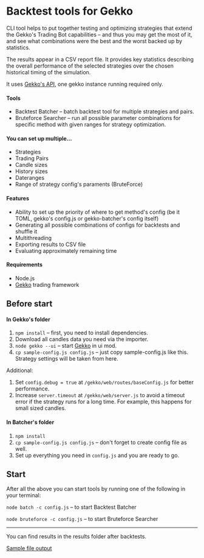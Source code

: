 # Backtest tools for Gekko

CLI tool helps to put together testing and optimizing strategies that extend the  Gekko's Trading Bot capabilities – and thus you may get the most of it, and see what combinations were the best and the worst backed up by statistics.

The results appear in a CSV report file. It provides key statistics describing the overall performance of the selected strategies over the chosen historical timing of the simulation.

It uses [Gekko's API](https://gekko.wizb.it/docs/internals/server_api.html#POST-api-backtest), one gekko instance running required only.

#### Tools

- Backtest Batcher – batch backtest tool for multiple strategies and pairs.
- Bruteforce Searcher – run all possible parameter combinations for specific method with given ranges for strategy optimization.

#### You can set up multiple…

- Strategies
- Trading Pairs
- Candle sizes
- History sizes
- Dateranges
- Range of strategy config's paraments (BruteForce)

#### Features

- Ability to set up the priority of where to get method's config (be it TOML, gekko's config.js or gekko-batcher's config itself)
- Generating all possible combinations of configs for backtests and shuffle it
- Multithreading
- Exporting results to CSV file
- Evaluating approximately remaining time

#### Requirements

- Node.js
- [Gekko](https://github.com/askmike/gekko/releases) trading framework

## Before start

#### In Gekko's folder

1. `npm install` – first, you need to install dependencies.
2. Download all candles data you need via the importer.
3. `node gekko --ui` – start [Gekko](https://github.com/askmike/gekko) in ui mod.
4. `cp sample-config.js config.js` – just copy sample-config.js like this. Strategy settings will be taken from here.

Additional:

1. Set `config.debug = true` at `/gekko/web/routes/baseConfig.js` for better performance.
2. Increase `server.timeout` at `/gekko/web/server.js` to avoid a timeout error if the strategy runs for a long time. For example, this happens for small sized candles.

#### **In Batcher's folder**  

1. `npm install`
2. `cp sample-config.js config.js` – don't forget to create config file as well.
3. Set up everything you need in `config.js` and you are ready to go.

## Start

After all the above you can start tools by running one of the following in your terminal:

`node batch -c config.js` – to start Backtest Batcher

`node bruteforce -c config.js` – to start Bruteforce Searcher

---

You can find results in the results folder after backtests.

[Sample file output](https://github.com/nicolay-zlobin/gekko-batcher/blob/master/sample_results.csv)